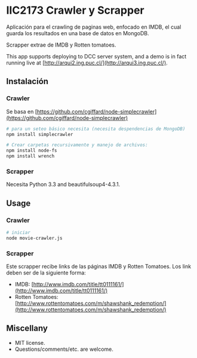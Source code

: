 # IIC2173 Crawler y Scrapper

Aplicación para el crawling de paginas web, enfocado en IMDB, el cual guarda los resultados en una base de datos en MongoDB. 

Scrapper extrae de IMDB y Rotten tomatoes.

This app supports deploying to DCC server system, and a demo is in fact running live at
[http://arqui2.ing.puc.cl/](http://arqui3.ing.puc.cl/). 


## Instalación 

### Crawler

Se basa en [https://github.com/cgiffard/node-simplecrawler](https://github.com/cgiffard/node-simplecrawler)

```bash
# para un seteo básico necesita (necesita despendencias de MongoDB)
npm install simplecrawler 

# Crear carpetas recursivamente y manejo de archivos:
npm install node-fs 
npm install wrench  

```

### Scrapper

Necesita Python 3.3 and  beautifulsoup4-4.3.1.


## Usage 

### Crawler

```bash
# iniciar
node movie-crawler.js 

```

### Scrapper

Este scrapper recibe links de las páginas IMDB y Rotten Tomatoes. Los link deben ser de la siguiente forma:
- IMDB: [http://www.imdb.com/title/tt0111161/](http://www.imdb.com/title/tt0111161/)
- Rotten Tomatoes: [http://www.rottentomatoes.com/m/shawshank_redemption/](http://www.rottentomatoes.com/m/shawshank_redemption/)


## Miscellany

- MIT license.
- Questions/comments/etc. are welcome.
